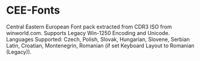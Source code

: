 # CEE-Fonts
Central Eastern European Font pack extracted from CDR3 ISO from winworld.com. Supports Legacy Win-1250 Encoding and Unicode. Languages Supported: Czech, Polish, Slovak, Hungarian, Slovene, Serbian Latin, Croatian, Montenegrin, Romanian (if set Keyboard Layout to Romanian (Legacy)). 
